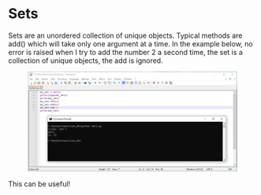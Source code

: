 # Sets

Sets are an unordered collection of unique objects. Typical methods are add() which will take only one argument at a time. In the example below, no error is raised when I try to add the number 2 a second time, the set is a collection of unique objects, the add is ignored.

<figure><img src="../.gitbook/assets/image (16).png" alt=""><figcaption></figcaption></figure>

This can be useful!
